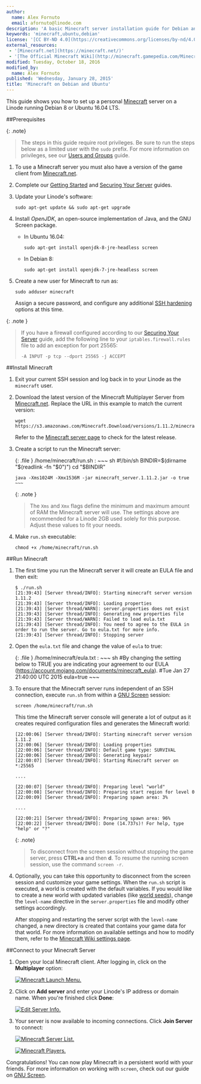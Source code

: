 ```yaml
---
author:
  name: Alex Fornuto
  email: afornuto@linode.com
description: 'A basic Minecraft server installation guide for Debian and Ubuntu'
keywords: 'minecraft,ubuntu,debian'
license: '[CC BY-ND 4.0](https://creativecommons.org/licenses/by-nd/4.0)'
external_resources:
 - '[Minecraft.net](https://minecraft.net/)'
 - '[The Official Minecraft Wiki](http://minecraft.gamepedia.com/Minecraft_Wiki)'
modified: Tuesday, October 18, 2016
modified_by:
  name: Alex Fornuto
published: 'Wednesday, January 28, 2015'
title: 'Minecraft on Debian and Ubuntu'
---
```


This guide shows you how to set up a personal [Minecraft](https://minecraft.net/game) server on a Linode running Debian 8 or Ubuntu 16.04 LTS.

##Prerequisites

{: .note}
>The steps in this guide require root privileges. Be sure to run the steps below as a limited user with the `sudo` prefix. For more information on privileges, see our [Users and Groups](/docs/tools-reference/linux-users-and-groups) guide.

1.  To use a Minecraft server you must also have a version of the game client from [Minecraft.net](https://minecraft.net/).

2.  Complete our [Getting Started](/docs/getting-started) and [Securing Your Server](/docs/securing-your-server) guides.

3.  Update your Linode's software:

        sudo apt-get update && sudo apt-get upgrade

3.  Install *OpenJDK*, an open-source implementation of Java, and the GNU Screen package.

    - In Ubuntu 16.04:

          sudo apt-get install openjdk-8-jre-headless screen

    - In Debian 8:
 
          sudo apt-get install openjdk-7-jre-headless screen

4.  Create a new user for Minecraft to run as:

        sudo adduser minecraft

    Assign a secure password, and configure any additional [SSH hardening](/docs/security/use-public-key-authentication-with-ssh) options at this time.

{: .note }
> If you have a firewall configured according to our [Securing Your Server](/docs/security/securing-your-server) guide, add the following line to your `iptables.firewall.rules` file to add an exception for port 25565:
>
>     -A INPUT -p tcp --dport 25565 -j ACCEPT

##Install Minecraft

1.  Exit your current SSH session and log back in to your Linode as the `minecraft` user.

2.  Download the latest version of the Minecraft Multiplayer Server from [Minecraft.net](https://minecraft.net/). Replace the URL in this example to match the current version:

        wget https://s3.amazonaws.com/Minecraft.Download/versions/1.11.2/minecraft_server.1.11.2.jar

    Refer to the [Minecraft server page](https://minecraft.net/en/download/server) to check for the latest release.

3.  Create a script to run the Minecraft server:

    {: .file }
    /home/minecraft/run.sh
    :   ~~~ sh
        #!/bin/sh
        BINDIR=$(dirname "$(readlink -fn "$0")")
        cd "$BINDIR"

        java -Xms1024M -Xmx1536M -jar minecraft_server.1.11.2.jar -o true
        ~~~

    {: .note }
    > The `Xms` and `Xmx` flags define the minimum and maximum amount of RAM the Minecraft server will use. The settings above are recommended for a Linode 2GB used solely for this purpose. Adjust these values to fit your needs.

4.  Make `run.sh` executable:

        chmod +x /home/minecraft/run.sh

##Run Minecraft

1.  The first time you run the Minecraft server it will create an EULA file and then exit:

        $ ./run.sh
        [21:39:43] [Server thread/INFO]: Starting minecraft server version 1.11.2
        [21:39:43] [Server thread/INFO]: Loading properties
        [21:39:43] [Server thread/WARN]: server.properties does not exist
        [21:39:43] [Server thread/INFO]: Generating new properties file
        [21:39:43] [Server thread/WARN]: Failed to load eula.txt
        [21:39:43] [Server thread/INFO]: You need to agree to the EULA in order to run the server. Go to eula.txt for more info.
        [21:39:43] [Server thread/INFO]: Stopping server

2.  Open the `eula.txt` file and change the value of `eula` to true:

    {: .file }
    /home/minecraft/eula.txt
    :   ~~~ sh
        #By changing the setting below to TRUE you are indicating your agreement to our EULA (https://account.mojang.com/documents/minecraft_eula).
        #Tue Jan 27 21:40:00 UTC 2015
        eula=true
        ~~~


3.  To ensure that the Minecraft server runs independent of an SSH connection, execute `run.sh` from within a [GNU Screen](/docs/networking/ssh/using-gnu-screen-to-manage-persistent-terminal-sessions) session:

        screen /home/minecraft/run.sh

    This time the Minecraft server console will generate a lot of output as it creates required configuration files and generates the Minecraft world:

        [22:00:06] [Server thread/INFO]: Starting minecraft server version 1.11.2
        [22:00:06] [Server thread/INFO]: Loading properties
        [22:00:06] [Server thread/INFO]: Default game type: SURVIVAL
        [22:00:06] [Server thread/INFO]: Generating keypair
        [22:00:07] [Server thread/INFO]: Starting Minecraft server on *:25565
        
        ....
        
        [22:00:07] [Server thread/INFO]: Preparing level "world"
        [22:00:08] [Server thread/INFO]: Preparing start region for level 0
        [22:00:09] [Server thread/INFO]: Preparing spawn area: 3%
        
        ....
        
        [22:00:21] [Server thread/INFO]: Preparing spawn area: 96%
        [22:00:22] [Server thread/INFO]: Done (14.737s)! For help, type "help" or "?"

    {: .note}
    > To disconnect from the screen session without stopping the game server, press **CTRL+a** and then **d**. To resume the running screen session, use the command `screen -r`.

4.  Optionally, you can take this opportunity to disconnect from the screen session and customize your game settings. When the `run.sh` script is executed, a world is created with the default variables. If you would like to create a new world with updated variables (like [world seeds](http://minecraft.gamepedia.com/Seed_(level_generation))), change the `level-name` directive in the `server.properties` file and modify other settings accordingly. 
    
    After stopping and restarting the server script with the `level-name` changed, a new directory is created that contains your game data for that world. For more information on available settings and how to modify them, refer to the [Minecraft Wiki settings page](http://minecraft.gamepedia.com/Server.properties).

##Connect to your Minecraft Server

1.  Open your local Minecraft client. After logging in, click on the **Multiplayer** option:

    [![Minecraft Launch Menu.](/docs/assets/minecraft-select-multiplayer_small.png)](/docs/assets/minecraft-select-multiplayer.png)

2.  Click on **Add server** and enter your Linode's IP address or domain name. When you're finished click **Done**:

    [![Edit Server Info.](/docs/assets/minecraft-server-info_small.png)](/docs/assets/minecraft-server-info.png)

3.  Your server is now available to incoming connections. Click **Join Server** to connect:

    [![Minecraft Server List.](/docs/assets/minecraft-server-added_small.png)](/docs/assets/minecraft-server-added.png)

    [![Minecraft Players.](/docs/assets/minecraft-gameplay_small.png)](/docs/assets/minecraft-gameplay.png)

Congratulations! You can now play Minecraft in a persistent world with your friends. For more information on working with `screen`, check out our guide on [GNU Screen](/docs/networking/ssh/using-gnu-screen-to-manage-persistent-terminal-sessions).
